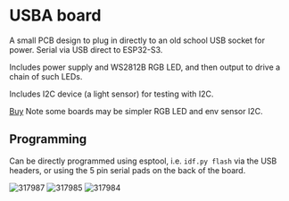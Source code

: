 # USBA board

A small PCB design to plug in directly to an old school USB socket for power.
Serial via USB direct to ESP32-S3.

Includes power supply and WS2812B RGB LED, and then output to drive a chain of such LEDs.

Includes I2C device (a light sensor) for testing with I2C.

[Buy](https://www.amazon.co.uk/dp/B0CG3S8JX3) Note some boards may be simpler RGB LED and env sensor I2C.

## Programming

Can be directly programmed using esptool, i.e. `idf.py flash` via the USB headers, or using the 5 pin serial pads on the back of the board.

![317987](https://github.com/revk/ESP32-Generic/assets/996983/87e3286f-a79a-4632-a0d6-cc8ecdf14d2d)
![317985](https://github.com/revk/ESP32-Generic/assets/996983/e571ba73-9d8b-4ee3-bcae-dedce687a51c)
![317984](https://github.com/revk/ESP32-Generic/assets/996983/533ea0d0-54af-4beb-bae1-260d014b598b)
